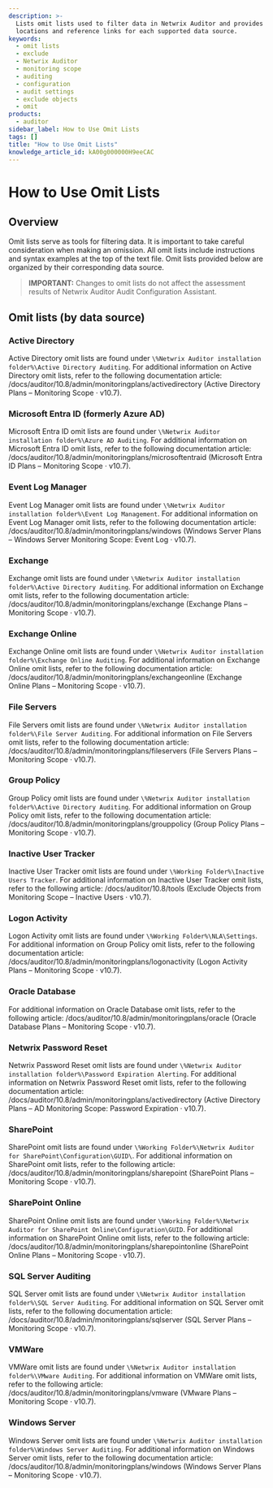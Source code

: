 ```yaml
---
description: >-
  Lists omit lists used to filter data in Netwrix Auditor and provides the file
  locations and reference links for each supported data source.
keywords:
  - omit lists
  - exclude
  - Netwrix Auditor
  - monitoring scope
  - auditing
  - configuration
  - audit settings
  - exclude objects
  - omit
products:
  - auditor
sidebar_label: How to Use Omit Lists
tags: []
title: "How to Use Omit Lists"
knowledge_article_id: kA00g000000H9eeCAC
---
```


# How to Use Omit Lists

## Overview

Omit lists serve as tools for filtering data. It is important to take careful consideration when making an omission. All omit lists include instructions and syntax examples at the top of the text file. Omit lists provided below are organized by their corresponding data source.

> **IMPORTANT:** Changes to omit lists do not affect the assessment results of Netwrix Auditor Audit Configuration Assistant.

## Omit lists (by data source)

### Active Directory

Active Directory omit lists are found under `\%Netwrix Auditor installation folder%\Active Directory Auditing`. For additional information on Active Directory omit lists, refer to the following documentation article: /docs/auditor/10.8/admin/monitoringplans/activedirectory (Active Directory Plans – Monitoring Scope · v10.7).

### Microsoft Entra ID (formerly Azure AD)

Microsoft Entra ID omit lists are found under `\%Netwrix Auditor installation folder%\Azure AD Auditing`. For additional information on Microsoft Entra ID omit lists, refer to the following documentation article: /docs/auditor/10.8/admin/monitoringplans/microsoftentraid (Microsoft Entra ID Plans – Monitoring Scope · v10.7).

### Event Log Manager

Event Log Manager omit lists are found under `\%Netwrix Auditor installation folder%\Event Log Management`. For additional information on Event Log Manager omit lists, refer to the following documentation article: /docs/auditor/10.8/admin/monitoringplans/windows (Windows Server Plans – Windows Server Monitoring Scope: Event Log · v10.7).

### Exchange

Exchange omit lists are found under `\%Netwrix Auditor installation folder%\Active Directory Auditing`. For additional information on Exchange omit lists, refer to the following documentation article: /docs/auditor/10.8/admin/monitoringplans/exchange (Exchange Plans – Monitoring Scope · v10.7).

### Exchange Online

Exchange Online omit lists are found under `\%Netwrix Auditor installation folder%\Exchange Online Auditing`. For additional information on Exchange Online omit lists, refer to the following documentation article: /docs/auditor/10.8/admin/monitoringplans/exchangeonline (Exchange Online Plans – Monitoring Scope · v10.7).

### File Servers

File Servers omit lists are found under `\%Netwrix Auditor installation folder%\File Server Auditing`. For additional information on File Servers omit lists, refer to the following documentation article: /docs/auditor/10.8/admin/monitoringplans/fileservers (File Servers Plans – Monitoring Scope · v10.7).

### Group Policy

Group Policy omit lists are found under `\%Netwrix Auditor installation folder%\Active Directory Auditing`. For additional information on Group Policy omit lists, refer to the following documentation article: /docs/auditor/10.8/admin/monitoringplans/grouppolicy (Group Policy Plans – Monitoring Scope · v10.7).

### Inactive User Tracker

Inactive User Tracker omit lists are found under `\%Working Folder%\Inactive Users Tracker`. For additional information on Inactive User Tracker omit lists, refer to the following article: /docs/auditor/10.8/tools (Exclude Objects from Monitoring Scope – Inactive Users · v10.7).

### Logon Activity

Logon Activity omit lists are found under `\%Working Folder%\NLA\Settings`. For additional information on Group Policy omit lists, refer to the following documentation article: /docs/auditor/10.8/admin/monitoringplans/logonactivity (Logon Activity Plans – Monitoring Scope · v10.7).

### Oracle Database

For additional information on Oracle Database omit lists, refer to the following article: /docs/auditor/10.8/admin/monitoringplans/oracle (Oracle Database Plans – Monitoring Scope · v10.7).

### Netwrix Password Reset

Netwrix Password Reset omit lists are found under `\%Netwrix Auditor installation folder%\Password Expiration Alerting`. For additional information on Netwrix Password Reset omit lists, refer to the following documentation article: /docs/auditor/10.8/admin/monitoringplans/activedirectory (Active Directory Plans – AD Monitoring Scope: Password Expiration · v10.7).

### SharePoint

SharePoint omit lists are found under `\%Working Folder%\Netwrix Auditor for SharePoint\Configuration\GUID\`. For additional information on SharePoint omit lists, refer to the following article: /docs/auditor/10.8/admin/monitoringplans/sharepoint (SharePoint Plans – Monitoring Scope · v10.7).

### SharePoint Online

SharePoint Online omit lists are found under `\%Working Folder%\Netwrix Auditor for SharePoint Online\Configuration\GUID`. For additional information on SharePoint Online omit lists, refer to the following article: /docs/auditor/10.8/admin/monitoringplans/sharepointonline (SharePoint Online Plans – Monitoring Scope · v10.7).

### SQL Server Auditing

SQL Server omit lists are found under `\%Netwrix Auditor installation folder%\SQL Server Auditing`. For additional information on SQL Server omit lists, refer to the following documentation article: /docs/auditor/10.8/admin/monitoringplans/sqlserver (SQL Server Plans – Monitoring Scope · v10.7).

### VMWare

VMWare omit lists are found under `\%Netwrix Auditor installation folder%\VMware Auditing`. For additional information on VMWare omit lists, refer to the following article: /docs/auditor/10.8/admin/monitoringplans/vmware (VMware Plans – Monitoring Scope · v10.7).

### Windows Server

Windows Server omit lists are found under `\%Netwrix Auditor installation folder%\Windows Server Auditing`. For additional information on Windows Server omit lists, refer to the following documentation article: /docs/auditor/10.8/admin/monitoringplans/windows (Windows Server Plans – Monitoring Scope · v10.7).
